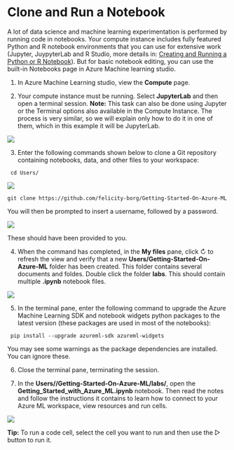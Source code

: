 # Clone and Run a Notebook

A lot of data science and machine learning experimentation is performed by running code in notebooks. Your compute instance includes fully featured Python and R notebook environments that you can use for extensive work (Jupyter, JuypyterLab and R Studio, more details in: [Creating and Running a Python or R Notebook](https://github.com/felicity-borg/Getting-Started-On-Azure-ML/blob/main/Creating-and-Running-a-Python-Notebook.md)). But for basic notebook editing, you can use the built-in Notebooks page in Azure Machine learning studio.

1. In Azure Machine Learning studio, view the **Compute** page.

2. Your compute instance must be running. Select **JupyterLab** and then open a terminal session.
**Note:** This task can also be done using Jupyter or the Terminal options also available in the Compute Instance. The process is very similar, so we will explain only how to do it in one of them, which in this example it will be JupyterLab.

![](https://github.com/felicity-borg/Getting-Started-On-Azure-ML/blob/main/Images/clonenotebook1.gif)

3. Enter the following commands shown below to clone a Git repository containing notebooks, data, and other files to your workspace:

` cd Users/`

![](https://github.com/felicity-borg/Getting-Started-On-Azure-ML/blob/main/Images/Notebook2.PNG)

 `git clone https://github.com/felicity-borg/Getting-Started-On-Azure-ML`
 
You will then be prompted to insert a username, followed by a password. 

![](https://github.com/felicity-borg/Getting-Started-On-Azure-ML/blob/main/Images/Notebook3.PNG)

These should have been provided to you. 
 
 4. When the command has completed, in the **My files** pane, click ↻ to refresh the view and verify that a new **Users/Getting-Started-On-Azure-ML** folder has been created. This folder contains several documents and foldes. Double click the folder **labs**. This should contain multiple **.ipynb** notebook files.
 
![](https://github.com/felicity-borg/Getting-Started-On-Azure-ML/blob/main/Images/Notebook4.PNG)
 
 5. In the terminal pane, enter the following command to upgrade the Azure Machine Learning SDK and notebook widgets python packages to the latest version (these packages are used in most of the notebooks):
 
 ` pip install --upgrade azureml-sdk azureml-widgets`
 
 You may see some warnings as the package dependencies are installed. You can ignore these.
 
 6. Close the terminal pane, terminating the session.
 
 7. In the **Users//Getting-Started-On-Azure-ML/labs/**, open the **Getting_Started_with_Azure_ML.ipynb** notebook. Then read the notes and follow the instructions it contains to learn how to connect to your Azure ML workspace, view resources and run cells. 
 
  ![](https://github.com/felicity-borg/Getting-Started-On-Azure-ML/blob/main/Images/Notebook5.PNG)
 
 **Tip:** To run a code cell, select the cell you want to run and then use the ▷ button to run it.

